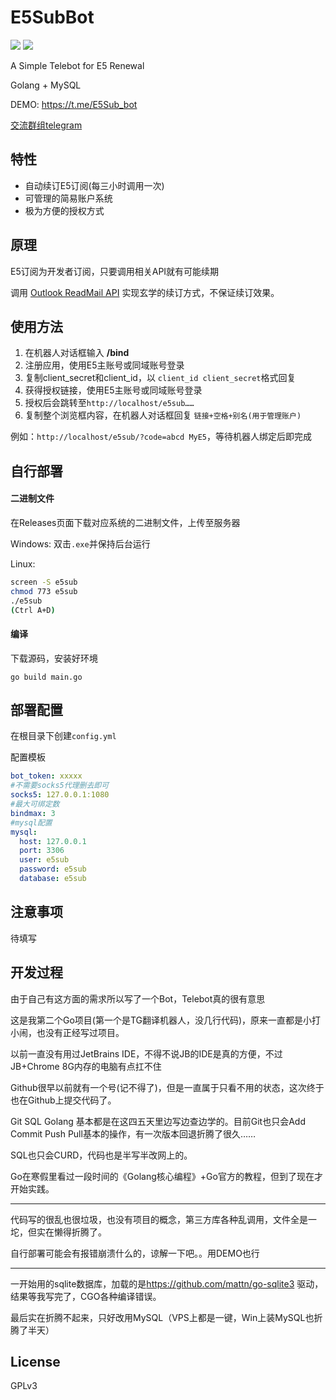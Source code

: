 # E5SubBot

![](https://img.shields.io/badge/language-go-blue.svg)
![](https://img.shields.io/badge/license-GPL-lightgrey.svg)

A Simple Telebot for E5 Renewal

Golang + MySQL

DEMO: https://t.me/E5Sub_bot

[交流群组telegram](https://t.me/e5subbot)



## 特性

- 自动续订E5订阅(每三小时调用一次)
- 可管理的简易账户系统
- 极为方便的授权方式

## 原理

E5订阅为开发者订阅，只要调用相关API就有可能续期

调用 [Outlook ReadMail API](https://docs.microsoft.com/zh-cn/graph/api/user-list-messages?view=graph-rest-1.0&tabs=http) 实现玄学的续订方式，不保证续订效果。

## 使用方法

1. 在机器人对话框输入 **/bind**
2. 注册应用，使用E5主账号或同域账号登录
3. 复制client_secret和client_id，以 `client_id client_secret`格式回复
4. 获得授权链接，使用E5主账号或同域账号登录
5. 授权后会跳转至`http://localhost/e5sub……`
6. 复制整个浏览框内容，在机器人对话框回复 `链接+空格+别名(用于管理账户)`

例如：`http://localhost/e5sub/?code=abcd MyE5`，等待机器人绑定后即完成

## 自行部署

#### 二进制文件

在Releases页面下载对应系统的二进制文件，上传至服务器

Windows: 双击`.exe`并保持后台运行

Linux: 

```bash
screen -S e5sub
chmod 773 e5sub
./e5sub
(Ctrl A+D)
```

#### 编译

下载源码，安装好环境

```shell
go build main.go
```

## 部署配置

在根目录下创建`config.yml`

配置模板

```yaml
bot_token: xxxxx
#不需要socks5代理删去即可
socks5: 127.0.0.1:1080
#最大可绑定数
bindmax: 3
#mysql配置
mysql:
  host: 127.0.0.1
  port: 3306
  user: e5sub
  password: e5sub
  database: e5sub
```

## 注意事项

待填写

## 开发过程

由于自己有这方面的需求所以写了一个Bot，Telebot真的很有意思

这是我第二个Go项目(第一个是TG翻译机器人，没几行代码)，原来一直都是小打小闹，也没有正经写过项目。

以前一直没有用过JetBrains IDE，不得不说JB的IDE是真的方便，不过JB+Chrome 8G内存的电脑有点扛不住

Github很早以前就有一个号(记不得了)，但是一直属于只看不用的状态，这次终于也在Github上提交代码了。

Git SQL Golang 基本都是在这四五天里边写边查边学的。目前Git也只会Add Commit Push Pull基本的操作，有一次版本回退折腾了很久……

SQL也只会CURD，代码也是半写半改网上的。

Go在寒假里看过一段时间的《Golang核心编程》+Go官方的教程，但到了现在才开始实践。

------

代码写的很乱也很垃圾，也没有项目的概念，第三方库各种乱调用，文件全是一坨，但实在懒得折腾了。

自行部署可能会有报错崩溃什么的，谅解一下吧。。用DEMO也行

------

一开始用的sqlite数据库，加载的是<https://github.com/mattn/go-sqlite3> 驱动，结果等我写完了，CGO各种编译错误。

最后实在折腾不起来，只好改用MySQL（VPS上都是一键，Win上装MySQL也折腾了半天）

## License

GPLv3 
